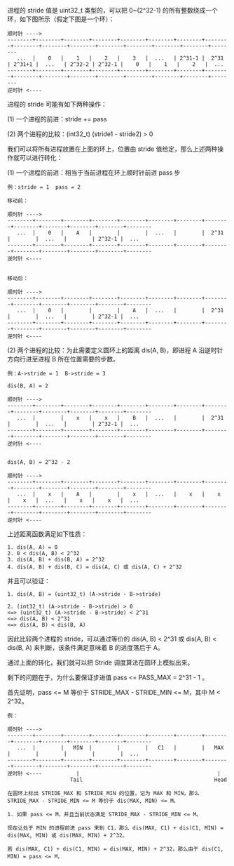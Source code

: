 进程的 stride 值是 uint32_t 类型的，可以把 0~(2^32-1) 的所有整数绕成一个环，如下图所示（假定下图是一个环）：

```
顺时针 ---->
--------+--------+--------+--------+--------+--------+--------+--------+--------+--------+--------+--------+--------+--------+--------+--------
   ...  |    0   |    1   |    2   |    3   |  ...   | 2^31-1 |  2^31  | 2^31+1 |  ...   | 2^32-2 | 2^32-1 |    0   |    1   |    2   |  ...
--------+--------+--------+--------+--------+--------+--------+--------+--------+--------+--------+--------+--------+--------+--------+--------
逆时针 <----
```

进程的 stride 可能有如下两种操作：

(1) 一个进程的前进：stride += pass

(2) 两个进程的比较：(int32_t) (stride1 - stride2) > 0

我们可以将所有进程放置在上面的环上，位置由 stride 值给定，那么上述两种操作就可以进行转化：

(1) 一个进程的前进：相当于当前进程在环上顺时针前进 pass 步

```
例：stride = 1  pass = 2

移动前：

顺时针 ---->
--------+--------+--------+--------+--------+--------+--------+--------+--------+--------+--------+--------+--------
   ...  |    0   |    A   |        |        |  ...   |        |  2^31  |        |  ...   |        | 2^32-1 |  ...
--------+--------+--------+--------+--------+--------+--------+--------+--------+--------+--------+--------+--------
逆时针 <----


移动后：

顺时针 ---->
--------+--------+--------+--------+--------+--------+--------+--------+--------+--------+--------+--------+--------
   ...  |    0   |        |        |    A   |  ...   |        |  2^31  |        |  ...   |        | 2^32-1 |  ...
--------+--------+--------+--------+--------+--------+--------+--------+--------+--------+--------+--------+--------
逆时针 <----
```

(2) 两个进程的比较：为此需要定义圆环上的距离 dis(A, B)，即进程 A 沿逆时针方向行进至进程 B 所在位置需要的步数。

```
例：A->stride = 1  B->stride = 3

dis(B, A) = 2

顺时针 ---->
--------+--------+--------+--------+--------+--------+--------+--------+--------+--------+--------+--------+--------
   ...  |        |    x   |    x   |    B   |  ...   |        |  2^31  |        |  ...   |        | 2^32-1 |  ...
--------+--------+--------+--------+--------+--------+--------+--------+--------+--------+--------+--------+--------
逆时针 <----


dis(A, B) = 2^32 - 2

顺时针 ---->
--------+--------+--------+--------+--------+--------+--------+--------+--------+--------+--------+--------+--------
   ...  |    x   |    A   |        |    x   |  ...   |    x   |    x   |    x   |  ...   |    x   |    x   |  ...
--------+--------+--------+--------+--------+--------+--------+--------+--------+--------+--------+--------+--------
逆时针 <----
```

上述距离函数满足如下性质：

```
1. dis(A, A) = 0
2. 0 < dis(A, B) < 2^32
3. dis(A, B) + dis(B, A) = 2^32
4. dis(A, B) + dis(B, C) = dis(A, C) 或 dis(A, C) + 2^32
```

并且可以验证：

```
1. dis(A, B) = (uint32_t) (A->stride - B->stride)

2. (int32_t) (A->stride - B->stride) > 0
<=> (uint32_t) (A->stride - B->stride) < 2^31
<=> dis(A, B) < 2^31
<=> dis(A, B) < dis(B, A)
```

因此比较两个进程的 stride，可以通过等价的 dis(A, B) < 2^31 或 dis(A, B) < dis(B, A) 来判断，该条件满足意味着 B 的进度落后于 A。

通过上面的转化，我们就可以把 Stride 调度算法在圆环上模拟出来。


剩下的问题在于，为什么要保证步进值 pass <= PASS_MAX = 2^31 - 1 。

首先证明，pass <= M 等价于 STRIDE_MAX - STRIDE_MIN <= M，其中 M < 2^32。

```
例：

顺时针 ---->
--------+--------+--------+--------+--------+--------+--------+--------+--------+--------+--------+--------+--------
   ...  |        |   MIN  |        |        |   C1   |        |   MAX  |        |        |        |        |  ...
--------+--------+--------+--------+--------+--------+--------+--------+--------+--------+--------+--------+--------
逆时针 <----           |                                            |
                    Tail                                          Head
```

```
在圆环上标出 STRIDE_MAX 和 STRIDE_MIN 的位置，记为 MAX 和 MIN，那么 STRIDE_MAX - STRIDE_MIN <= M 等价于 dis(MAX, MIN) <= M。

1. 如果 pass <= M，并且当前状态满足 STRIDE_MAX - STRIDE_MIN <= M。

现在让处于 MIN 的进程前进 pass 来到 C1，那么 dis(MAX, C1) + dis(C1, MIN) = dis(MAX, MIN) 或 dis(MAX, MIN) + 2^32。

若 dis(MAX, C1) + dis(C1, MIN) = dis(MAX, MIN) + 2^32，那么由于 dis(C1, MIN) = pass <= M，